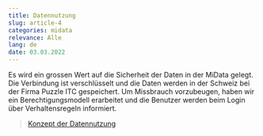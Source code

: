 ```yaml
---
title: Datennutzung
slug: article-4
categories: midata
relevance: Alle
lang: de
date: 03.03.2022
---
```


Es wird ein grossen Wert auf die Sicherheit der Daten in der MiData gelegt. Die Verbindung ist verschlüsselt und die Daten werden in der Schweiz bei der Firma Puzzle ITC gespeichert. Um Missbrauch vorzubeugen, haben wir ein Berechtigungsmodell erarbeitet und die Benutzer werden beim Login über Verhaltensregeln informiert.
> [Konzept der Datennutzung](https://pfadi.swiss/media/files/36/datennutzung-midata-pbs_v10_de.pdf)
